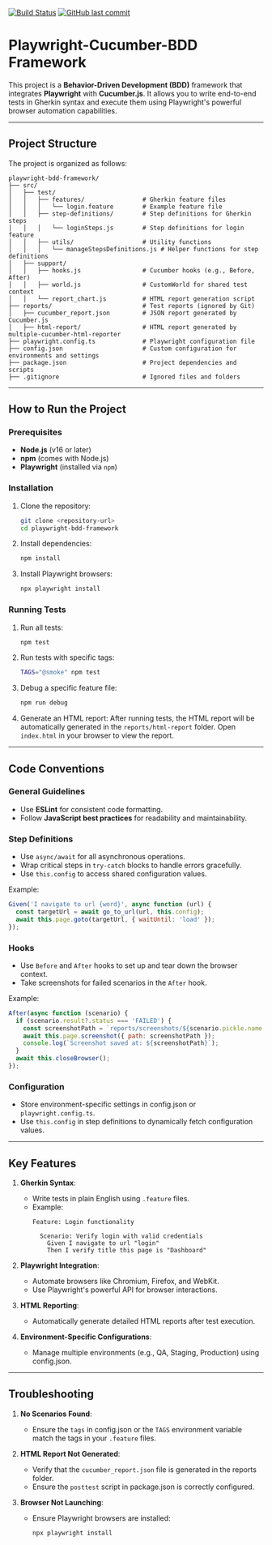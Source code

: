 [![Build Status](https://github.com/lqthang2204/BDDDevicesAutomation/actions/workflows/project-runner-windows.yml/badge.svg)](https://github.com/lqthang2204/BDDDevicesAutomation/actions)
[![GitHub last commit](https://img.shields.io/github/last-commit/lqthang2204/BDDDevicesAutomation.svg)](https://github.com/lqthang2204/BDDDevicesAutomation/commits/main)

# Playwright-Cucumber-BDD Framework

This project is a **Behavior-Driven Development (BDD)** framework that integrates **Playwright** with **Cucumber.js**. It allows you to write end-to-end tests in Gherkin syntax and execute them using Playwright's powerful browser automation capabilities.

---

## Project Structure

The project is organized as follows:

```
playwright-bdd-framework/
├── src/
│   ├── test/
│   │   ├── features/                # Gherkin feature files
│   │   │   └── login.feature        # Example feature file
│   │   ├── step-definitions/        # Step definitions for Gherkin steps
│   │   │   └── loginSteps.js        # Step definitions for login feature
│   │   ├── utils/                   # Utility functions
│   │   │   └── manageStepsDefinitions.js # Helper functions for step definitions
│   ├── support/
│   │   ├── hooks.js                 # Cucumber hooks (e.g., Before, After)
│   │   ├── world.js                 # CustomWorld for shared test context
│   │   └── report_chart.js          # HTML report generation script
├── reports/                         # Test reports (ignored by Git)
│   ├── cucumber_report.json         # JSON report generated by Cucumber.js
│   ├── html-report/                 # HTML report generated by multiple-cucumber-html-reporter
├── playwright.config.ts             # Playwright configuration file
├── config.json                      # Custom configuration for environments and settings
├── package.json                     # Project dependencies and scripts
├── .gitignore                       # Ignored files and folders
```

---

## How to Run the Project

### Prerequisites

- **Node.js** (v16 or later)
- **npm** (comes with Node.js)
- **Playwright** (installed via `npm`)

### Installation

1. Clone the repository:

   ```bash
   git clone <repository-url>
   cd playwright-bdd-framework
   ```
2. Install dependencies:

   ```bash
   npm install
   ```
3. Install Playwright browsers:

   ```bash
   npx playwright install
   ```

### Running Tests

1. Run all tests:

   ```bash
   npm test
   ```
2. Run tests with specific tags:

   ```bash
   TAGS="@smoke" npm test
   ```
3. Debug a specific feature file:

   ```bash
   npm run debug
   ```
4. Generate an HTML report:
   After running tests, the HTML report will be automatically generated in the `reports/html-report` folder. Open `index.html` in your browser to view the report.

---

## Code Conventions

### General Guidelines

- Use **ESLint** for consistent code formatting.
- Follow **JavaScript best practices** for readability and maintainability.

### Step Definitions

- Use `async/await` for all asynchronous operations.
- Wrap critical steps in `try-catch` blocks to handle errors gracefully.
- Use `this.config` to access shared configuration values.

Example:

```javascript
Given('I navigate to url {word}', async function (url) {
  const targetUrl = await go_to_url(url, this.config);
  await this.page.goto(targetUrl, { waitUntil: 'load' });
});
```

### Hooks

- Use `Before` and `After` hooks to set up and tear down the browser context.
- Take screenshots for failed scenarios in the `After` hook.

Example:

```javascript
After(async function (scenario) {
  if (scenario.result?.status === 'FAILED') {
    const screenshotPath = `reports/screenshots/${scenario.pickle.name.replace(/[^a-zA-Z0-9]/g, '_')}.png`;
    await this.page.screenshot({ path: screenshotPath });
    console.log(`Screenshot saved at: ${screenshotPath}`);
  }
  await this.closeBrowser();
});
```

### Configuration

- Store environment-specific settings in config.json or `playwright.config.ts`.
- Use `this.config` in step definitions to dynamically fetch configuration values.

---

## Key Features

1. **Gherkin Syntax**:

   - Write tests in plain English using `.feature` files.
   - Example:
     ```gherkin
     Feature: Login functionality

       Scenario: Verify login with valid credentials
         Given I navigate to url "login"
         Then I verify title this page is "Dashboard"
     ```
2. **Playwright Integration**:

   - Automate browsers like Chromium, Firefox, and WebKit.
   - Use Playwright's powerful API for browser interactions.
3. **HTML Reporting**:

   - Automatically generate detailed HTML reports after test execution.
4. **Environment-Specific Configurations**:

   - Manage multiple environments (e.g., QA, Staging, Production) using config.json.

---

## Troubleshooting

1. **No Scenarios Found**:

   - Ensure the `tags` in config.json or the `TAGS` environment variable match the tags in your `.feature` files.
2. **HTML Report Not Generated**:

   - Verify that the `cucumber_report.json` file is generated in the reports folder.
   - Ensure the `posttest` script in package.json is correctly configured.
3. **Browser Not Launching**:

   - Ensure Playwright browsers are installed:
     ```bash
     npx playwright install
     ```
